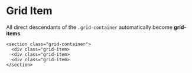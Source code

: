 # Grid Item

All direct descendants of the `.grid-container` automatically become **grid-items**.

```
<section class="grid-container">
  <div class="grid-item>
  <div class="grid-item>
  <div class="grid-item>
</section>
```
